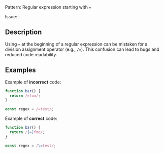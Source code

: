 Pattern: Regular expression starting with `=`

Issue: -

## Description

Using `=` at the beginning of a regular expression can be mistaken for a division assignment operator (e.g., `/=`). This confusion can lead to bugs and reduced code readability.

## Examples

Example of **incorrect** code:
```javascript
function bar() {
  return /=foo/;
}

const regex = /=test/;
```

Example of **correct** code:
```javascript
function bar() {
  return /[=]foo/;
}

const regex = /\=test/;
```